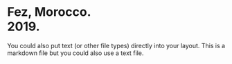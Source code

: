 # Fez, Morocco.<br>2019.

You could also put text (or other file types) directly into your layout. This is a markdown file but you could also use a text file.

